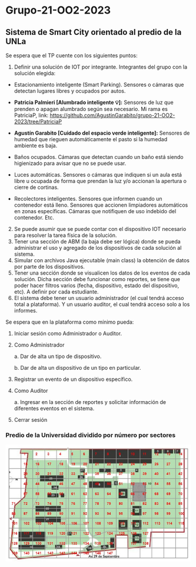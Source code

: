 # Grupo-21-OO2-2023

## Sistema de Smart City orientado al predio de la UNLa

Se espera que el TP cuente con los siguientes puntos:

1. Definir una solución de IOT por integrante. Integrantes del grupo con la solución elegida:

* Estacionamiento inteligente (Smart Parking). Sensores o cámaras que
detectan lugares libres y ocupados por autos.

* **Patricia Palmieri [Alumbrado inteligente :bulb:]:** Sensores de luz que prenden o apagan alumbrado
según sea necesario. Mi rama es PatriciaP, link: https://github.com/AgustinGarabito/grupo-21-OO2-2023/tree/PatriciaP

* **Agustín Garabito [Cuidado del espacio verde inteligente]:** Sensores de humedad que rieguen
automáticamente el pasto si la humedad ambiente es baja.

* Baños ocupados. Cámaras que detectan cuando un baño está siendo
higienizado para avisar que no se puede usar.

* Luces automáticas. Sensores o cámaras que indiquen si un aula está libre u
ocupada de forma que prendan la luz y/o accionan la apertura o cierre de
cortinas.

* Recolectores inteligentes. Sensores que informen cuando un contenedor está
lleno. Sensores que accionen limpiadores automáticos en zonas específicas.
Cámaras que notifiquen de uso indebido del contenedor. Etc.

2. Se puede asumir que se puede contar con el dispositivo IOT necesario para resolver
la tarea física de la solución.
3. Tener una sección de ABM (la baja debe ser lógica) donde se pueda administrar el
uso y agregado de los dispositivos de cada solución al sistema.
4. Simular con archivos Java ejecutable (main class) la obtención de datos por parte de
los dispositivos.
5. Tener una sección donde se visualicen los datos de los eventos de cada solución.
Dicha sección debe funcionar como reportes, se tiene que poder hacer filtros varios
(fecha, dispositivo, estado del dispositivo, etc). A definir por cada estudiante.
6. El sistema debe tener un usuario administrador (el cual tendrá acceso total a
plataforma). Y un usuario auditor, el cual tendrá acceso solo a los informes.


Se espera que en la plataforma como mínimo pueda:
1. Iniciar sesión como Administrador o Auditor.
2. Como Administrador

    a. Dar de alta un tipo de dispositivo.

    b. Dar de alta un dispositivo de un tipo en particular.

3. Registrar un evento de un dispositivo específico.
4. Como Auditor

    a. Ingresar en la sección de reportes y solicitar información de diferentes
    eventos en el sistema.
5. Cerrar sesión

### **Predio de la Universidad dividido por número por sectores**

![imagen_predio](https://github.com/AgustinGarabito/grupo-21-OO2-2023/blob/main/Nro_de_sectores_del_predio.jpg)



